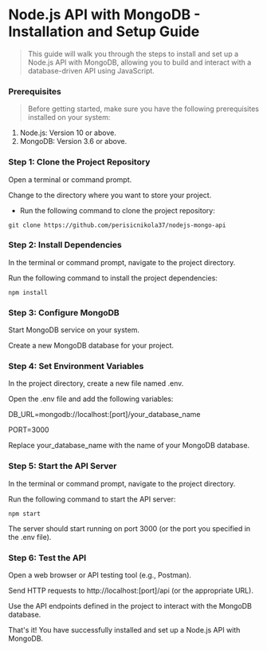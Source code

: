 # Node.js API with MongoDB - Installation and Setup Guide
> This guide will walk you through the steps to install and set up a Node.js API with MongoDB, allowing you to build and interact with a database-driven API using JavaScript.

### Prerequisites
> Before getting started, make sure you have the following prerequisites installed on your system:

1. Node.js: Version 10 or above.
2. MongoDB: Version 3.6 or above.

### Step 1: Clone the Project Repository
Open a terminal or command prompt.

Change to the directory where you want to store your project.

- Run the following command to clone the project repository:

`git clone https://github.com/perisicnikola37/nodejs-mongo-api`

### Step 2: Install Dependencies
In the terminal or command prompt, navigate to the project directory.

Run the following command to install the project dependencies:

`npm install`

### Step 3: Configure MongoDB
Start MongoDB service on your system.

Create a new MongoDB database for your project.

### Step 4: Set Environment Variables
In the project directory, create a new file named .env.

Open the .env file and add the following variables:

DB_URL=mongodb://localhost:[port]/your_database_name

PORT=3000

Replace your_database_name with the name of your MongoDB database.

### Step 5: Start the API Server
In the terminal or command prompt, navigate to the project directory.

Run the following command to start the API server:

`npm start`

The server should start running on port 3000 (or the port you specified in the .env file).

### Step 6: Test the API
Open a web browser or API testing tool (e.g., Postman).

Send HTTP requests to http://localhost:[port]/api (or the appropriate URL).

Use the API endpoints defined in the project to interact with the MongoDB database.

That's it! You have successfully installed and set up a Node.js API with MongoDB. 